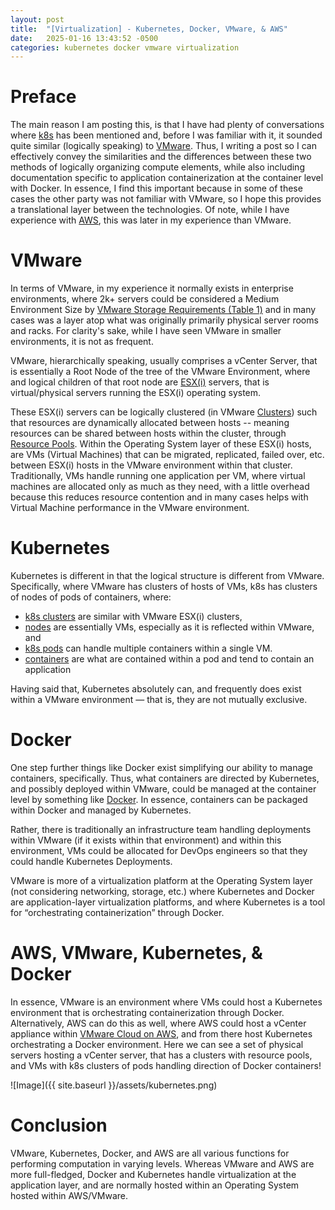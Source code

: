 ```yaml
---
layout: post
title:  "[Virtualization] - Kubernetes, Docker, VMware, & AWS"
date:   2025-01-16 13:43:52 -0500
categories: kubernetes docker vmware virtualization
---
```

# Preface
The main reason I am posting this, is that I have had plenty of conversations where [k8s][kubernetes] has been mentioned and, before I was familiar with it, it sounded quite similar (logically speaking) to [VMware][vmware]. Thus, I writing a post so I can effectively convey the similarities and the differences between these two methods of logically organizing compute elements, while also including documentation specific to application containerization at the container level with Docker. In essence, I find this important because in some of these cases the other party was not familiar with VMware, so I hope this provides a translational layer between the technologies. Of note, while I have experience with [AWS][aws], this was later in my experience than VMware.

# VMware

In terms of VMware, in my experience it normally exists in enterprise environments, where 2k+ servers could be considered a Medium Environment Size by [VMware Storage Requirements (Table 1)][vmware-storage-requirements] and in many cases was a layer atop what was originally primarily physical server rooms and racks. For clarity's sake, while I have seen VMware in smaller environments, it is not as frequent.

VMware, hierarchically speaking, usually comprises a vCenter Server, that is essentially a Root Node of the tree of the VMware Environment, where and logical children of that root node are [ESX(i)][esxi] servers, that is virtual/physical servers running the ESX(i) operating system. 

These ESX(i) servers can be logically clustered (in VMware [Clusters][vmware-clusters]) such that resources are dynamically allocated between hosts -- meaning resources can be shared between hosts within the cluster, through [Resource Pools][resource-pool]. Within the Operating System layer of these ESX(i) hosts, are VMs (Virtual Machines) that can be migrated, replicated, failed over, etc. between ESX(i) hosts in the VMware environment within that cluster. Traditionally, VMs handle running one application per VM, where virtual machines are allocated only as much as they need, with a little overhead because this reduces resource contention and in many cases helps with Virtual Machine performance in the VMware environment.

# Kubernetes

Kubernetes is different in that the logical structure is different from VMware. Specifically, where VMware has clusters of hosts of VMs, k8s has clusters of nodes of pods of containers, where:

- [k8s clusters][k8s-cluster] are similar with VMware ESX(i) clusters, 
- [nodes][k8s-node] are essentially VMs, especially as it is reflected within VMware, and
- [k8s pods][k8s-pods] can handle multiple containers within a single VM.
- [containers][k8s-container] are what are contained within a pod and tend to contain an application

Having said that, Kubernetes absolutely can, and frequently does exist within a VMware environment — that is, they are not mutually exclusive.

# Docker

One step further things like Docker exist simplifying our ability to manage containers, specifically. Thus, what containers are directed by Kubernetes, and possibly deployed within VMware,  could be managed at the container level by something like [Docker][docker]. In essence, containers can be packaged within Docker and managed by Kubernetes.

Rather, there is traditionally an infrastructure team handling deployments within VMware (if it exists within that environment) and within this environment, VMs could be allocated for DevOps engineers so that they could handle Kubernetes Deployments.

VMware is more of a virtualization platform at the Operating System layer (not considering networking, storage, etc.) where Kubernetes and Docker are application-layer virtualization platforms, and where Kubernetes is a tool for “orchestrating containerization” through Docker.

# AWS, VMware, Kubernetes, & Docker

In essence, VMware is an environment where VMs could host a Kubernetes environment that is orchestrating containerization through Docker. Alternatively, AWS can do this as well, where AWS could host a vCenter appliance within [VMware Cloud on AWS][vmware-cloud], and from there host Kubernetes orchestrating a Docker environment. Here we can see a set of physical servers hosting a vCenter server, that has a clusters with resource pools, and VMs with k8s clusters of pods handling direction of Docker containers!

![Image]({{ site.baseurl }}/assets/kubernetes.png)

# Conclusion

VMware, Kubernetes, Docker, and AWS are all various functions for performing computation in varying levels. Whereas VMware and AWS are more full-fledged, Docker and Kubernetes handle virtualization at the application layer, and are normally hosted within an Operating System hosted within AWS/VMware.

[docker]: https://www.docker.com/
[vmware]: https://www.vmware.com/
[kubernetes]: https://kubernetes.io/
[aws]: https://aws.amazon.com/
[vmware-storage-requirements]: https://docs.vmware.com/en/VMware-vSphere/6.7/com.vmware.vcenter.upgrade.doc/GUID-FB268055-5D36-4624-A64C-9800D3FCB689.html
[esxi]: https://techdocs.broadcom.com/us/en/vmware-cis/vsphere/vsphere/8-0.html
[vmware-clusters]: https://docs.vmware.com/en/VMware-vSphere/7.0/com.vmware.vsphere.vcenterhost.doc/GUID-F7818000-26E3-4E2A-93D2-FCDCE7114508.html
[resource-pool]: https://docs.vmware.com/en/VMware-vSphere/7.0/com.vmware.vsphere.resmgmt.doc/GUID-60077B40-66FF-4625-934A-641703ED7601.html
[k8s-cluster]: https://kubernetes.io/docs/concepts/architecture/
[k8s-node]: https://kubernetes.io/docs/concepts/architecture/nodes/
[k8s-pods]: https://kubernetes.io/docs/concepts/workloads/pods/
[k8s-container]: https://kubernetes.io/docs/concepts/containers/
[vmware-cloud]: https://docs.aws.amazon.com/prescriptive-guidance/latest/identity-access-management-vmware-cloud-aws/welcome.html